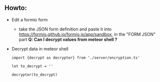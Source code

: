 ## Howto:

- Edit a formio form
  - take the JSON form definition and paste it into https://formio.github.io/formio.js/app/sandbox, in the "FORM JSON" part
    **Q: Can I decrypt values from meteor shell ?**

- Decrypt data in meteor shell
  ```
  import {decrypt as decrypter} from './server/encryption.ts'

  let to_decrypt = ''

  decrypter(to_decrypt)
  ```
